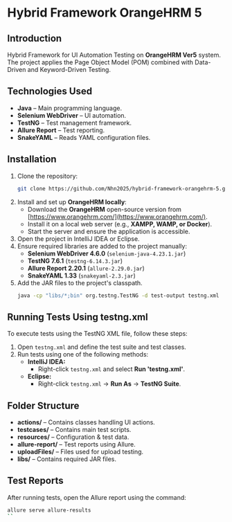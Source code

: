 # Hybrid Framework OrangeHRM 5

## Introduction

Hybrid Framework for UI Automation Testing on **OrangeHRM Ver5** system. The project applies the Page Object Model (POM) combined with Data-Driven and Keyword-Driven Testing.

## Technologies Used

- **Java** – Main programming language.
- **Selenium WebDriver** – UI automation.
- **TestNG** – Test management framework.
- **Allure Report** – Test reporting.
- **SnakeYAML** – Reads YAML configuration files.

## Installation

1. Clone the repository:
   ```sh
   git clone https://github.com/Nhn2025/hybrid-framework-orangehrm-5.git
   ```
2. Install and set up **OrangeHRM locally**:
   - Download the **OrangeHRM** open-source version from [https://www.orangehrm.com/](https://www.orangehrm.com/).
   - Install it on a local web server (e.g., **XAMPP, WAMP, or Docker**).
   - Start the server and ensure the application is accessible.
3. Open the project in IntelliJ IDEA or Eclipse.
4. Ensure required libraries are added to the project manually:
   - **Selenium WebDriver 4.6.0** (`selenium-java-4.23.1.jar`)
   - **TestNG 7.6.1** (`testng-6.14.3.jar`)
   - **Allure Report 2.20.1** (`allure-2.29.0.jar`)
   - **SnakeYAML 1.33** (`snakeyaml-2.3.jar`)
5. Add the JAR files to the project's classpath.
   ```sh
   java -cp "libs/*;bin" org.testng.TestNG -d test-output testng.xml
   ```

## Running Tests Using testng.xml

To execute tests using the TestNG XML file, follow these steps:

1. Open `testng.xml` and define the test suite and test classes.
2. Run tests using one of the following methods:
   - **IntelliJ IDEA:**
     - Right-click `testng.xml` and select **Run 'testng.xml'**.
   - **Eclipse:**
     - Right-click `testng.xml` → **Run As** → **TestNG Suite**.

## Folder Structure

- **actions/** – Contains classes handling UI actions.
- **testcases/** – Contains main test scripts.
- **resources/** – Configuration & test data.
- **allure-report/** – Test reports using Allure.
- **uploadFiles/** – Files used for upload testing.
- **libs/** – Contains required JAR files.

## Test Reports

After running tests, open the Allure report using the command:

```sh
allure serve allure-results
``
